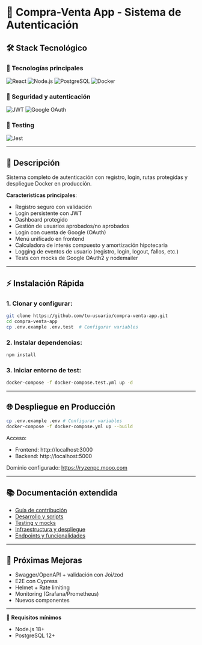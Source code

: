 # 🛒 Compra-Venta App - Sistema de Autenticación  

## 🛠 Stack Tecnológico  
### 🚀 Tecnologías principales
![React](https://img.shields.io/badge/React-18+-61DAFB?logo=react)
![Node.js](https://img.shields.io/badge/Node.js-16+-339933?logo=node.js)
![PostgreSQL](https://img.shields.io/badge/PostgreSQL-16+-4169E1?logo=postgresql&logoColor=white)
![Docker](https://img.shields.io/badge/Docker-✓-2496ED?logo=docker&logoColor=white)

### 🔐 Seguridad y autenticación
![JWT](https://img.shields.io/badge/JWT-Auth-000000?logo=json-web-tokens)
![Google OAuth](https://img.shields.io/badge/Auth-Google_OAuth2-4285F4?logo=google&logoColor=white)

### 🧪 Testing
![Jest](https://img.shields.io/badge/Tests-Jest-99424f?logo=jest)

---

## 📌 Descripción  
Sistema completo de autenticación con registro, login, rutas protegidas y despliegue Docker en producción.

**Características principales**:
- Registro seguro con validación  
- Login persistente con JWT  
- Dashboard protegido  
- Gestión de usuarios aprobados/no aprobados  
- Login con cuenta de Google (OAuth)  
- Menú unificado en frontend  
- Calculadora de interés compuesto y amortización hipotecaria  
- Logging de eventos de usuario (registro, login, logout, fallos, etc.)  
- Tests con mocks de Google OAuth2 y nodemailer  

---


## ⚡ Instalación Rápida

### 1. Clonar y configurar:
```bash
git clone https://github.com/tu-usuario/compra-venta-app.git
cd compra-venta-app
cp .env.example .env.test  # Configurar variables
```

### 2. Instalar dependencias:
```bash
npm install
```

### 3. Iniciar entorno de test:
```bash
docker-compose -f docker-compose.test.yml up -d
```


---

## 🌐 Despliegue en Producción  

```bash
cp .env.example .env # Configurar variables
docker-compose -f docker-compose.yml up --build
```

Acceso:  

- Frontend: http://localhost:3000  
- Backend: http://localhost:5000  

Dominio configurado: https://ryzenpc.mooo.com

---


## 📚 Documentación extendida  
- [Guía de contribución](CONTRIBUTING.md)  
- [Desarrollo y scripts](USAGE.md)  
- [Testing y mocks](TESTING.md)  
- [Infraestructura y despliegue](INFRASTRUCTURE.md)  
- [Endpoints y funcionalidades](API.md)

---


## 📝 Próximas Mejoras  
- Swagger/OpenAPI + validación con Joi/zod
- E2E con Cypress
- Helmet + Rate limiting
- Monitoring (Grafana/Prometheus) 
- Nuevos componentes  

---

📌 **Requisitos mínimos**  
- Node.js 18+  
- PostgreSQL 12+  


